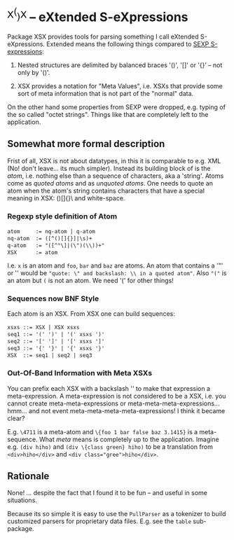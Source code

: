 # ![XSX-Logo](doc/xsx-logo.png?raw=true) – eXtended S-eXpressions

Package XSX provides tools for parsing something I call eXtended
S-eXpressions.  Extended means the following things compared to
[SEXP S-expressions](https://people.csail.mit.edu/rivest/sexp.html):

1. Nested structures are delimited by balanced braces '()', '[]' or
   '{}’ – not only by '()'.

2. XSX provides a notation for "Meta Values", i.e. XSXs that provide
   some sort of meta information that is not part of the "normal"
   data.

On the other hand some properties from SEXP were dropped, e.g. typing
of the so called "octet strings". Things like that are completely left
to the application.

## Somewhat more formal description

Frist of all, XSX is not about datatypes, in this it is comparable to
e.g. XML (No! don't leave… its much simpler). Instead its building
block of is the _atom_, i.e. nothing else than a sequence of
characters, aka a 'string'. Atoms come as _quoted atoms_ and as
_unquoted atoms_. One needs to quote an atom when the atom's string
contains characters that have a special meaning in XSX: ()[]{}\ and
white-space.

### Regexp style definition of Atom

    atom     := nq-atom | q-atom
    nq-atom  := ([^()[]{}]|\s)+
	q-atom   := "([^"\]|(\")(\\))+"
	XSX      := atom

I.e. `x` is an atom and `foo`, `bar` and `baz` are atoms. An atom that
contains a '"' or '\' would be `"quote: \" and backslash: \\ in a
quoted atom"`.  Also `"("` is an atom but `(` is not an atom. We need
'(' for other things!

### Sequences now BNF Style

Each atom is an XSX. From XSX one can build sequences:

    xsxs ::= XSX | XSX xsxs
    seq1 ::= '(' ')' | '(' xsxs ')'
    seq2 ::= '[' ']' | '[' xsxs ']'
    seq3 ::= '{' '}' | '{' xsxs '}'
	XSX  ::= seq1 | seq2 | seq3

### Out-Of-Band Information with Meta XSXs

You can prefix each XSX with a backslash '\' to make that expression a
meta-expression. A meta-expression is not considered to be a XSX,
i.e. you cannot create meta-meta-expressions or
meta-meta-meta-expressions… hmm… and not event
meta-meta-meta-meta-expressions! I think it became clear?

E.g. `\4711` is a meta-atom and `\{foo 1 bar false baz 3.1415}` is a
meta-sequence. What _meta_ means is completely up to the
application. Imagine e.g. `(div hiho)` and `(div \{class green} hiho)`
to be a translation from `<div>hiho</div>` and `<div
class="gree">hiho</div>`.

## Rationale

None! … despite the fact that I found it to be fun – and useful in
some situations.

Because its so simple it is easy to use the `PullParser` as a
tokenizer to build customized parsers for proprietary data
files. E.g. see the `table` sub-package.
